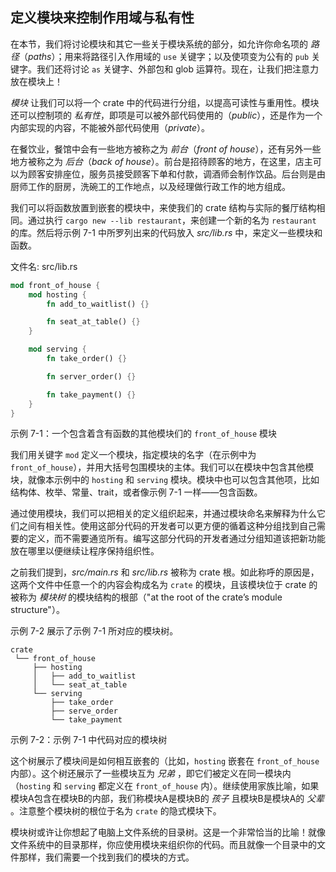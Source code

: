 ## 定义模块来控制作用域与私有性

在本节，我们将讨论模块和其它一些关于模块系统的部分，如允许你命名项的 *路径*（*paths*）；用来将路径引入作用域的 `use` 关键字；以及使项变为公有的 `pub` 关键字。我们还将讨论 `as` 关键字、外部包和 glob 运算符。现在，让我们把注意力放在模块上！

*模块* 让我们可以将一个 crate 中的代码进行分组，以提高可读性与重用性。模块还可以控制项的 *私有性*，即项是可以被外部代码使用的（*public*），还是作为一个内部实现的内容，不能被外部代码使用（*private*）。

在餐饮业，餐馆中会有一些地方被称之为 *前台*（*front of house*），还有另外一些地方被称之为 *后台*（*back of house*）。前台是招待顾客的地方，在这里，店主可以为顾客安排座位，服务员接受顾客下单和付款，调酒师会制作饮品。后台则是由厨师工作的厨房，洗碗工的工作地点，以及经理做行政工作的地方组成。

我们可以将函数放置到嵌套的模块中，来使我们的 crate 结构与实际的餐厅结构相同。通过执行 `cargo new --lib restaurant`，来创建一个新的名为 `restaurant` 的库。然后将示例 7-1 中所罗列出来的代码放入 *src/lib.rs* 中，来定义一些模块和函数。

文件名: src/lib.rs

```rust
mod front_of_house {
    mod hosting {
        fn add_to_waitlist() {}

        fn seat_at_table() {}
    }

    mod serving {
        fn take_order() {}

        fn server_order() {}

        fn take_payment() {}
    }
}
```
<span class="caption">示例 7-1：一个包含着含有函数的其他模块们的 `front_of_house` 模块</span>

我们用关键字 `mod` 定义一个模块，指定模块的名字（在示例中为 `front_of_house`），并用大括号包围模块的主体。我们可以在模块中包含其他模块，就像本示例中的 `hosting` 和 `serving` 模块。模块中也可以包含其他项，比如结构体、枚举、常量、trait，或者像示例 7-1 一样——包含函数。

通过使用模块，我们可以把相关的定义组织起来，并通过模块命名来解释为什么它们之间有相关性。使用这部分代码的开发者可以更方便的循着这种分组找到自己需要的定义，而不需要通览所有。编写这部分代码的开发者通过分组知道该把新功能放在哪里以便继续让程序保持组织性。

之前我们提到，*src/main.rs* 和 *src/lib.rs* 被称为 crate 根。如此称呼的原因是，这两个文件中任意一个的内容会构成名为 `crate` 的模块，且该模块位于 crate 的被称为 *模块树* 的模块结构的根部（"at the root of the crate’s module structure"）。

示例 7-2 展示了示例 7-1 所对应的模块树。

```text
crate
 └── front_of_house
     ├── hosting
     │   ├── add_to_waitlist
     │   └── seat_at_table
     └── serving
         ├── take_order
         ├── serve_order
         └── take_payment
```

<span class="caption">示例 7-2：示例 7-1 中代码对应的模块树</span>

这个树展示了模块间是如何相互嵌套的（比如，`hosting` 嵌套在 `front_of_house` 内部）。这个树还展示了一些模块互为 *兄弟* ，即它们被定义在同一模块内（`hosting` 和 `serving` 都定义在 `front_of_house` 内）。继续使用家族比喻，如果模块A包含在模块B的内部，我们称模块A是模块B的 *孩子* 且模块B是模块A的 *父辈* 。注意整个模块树的根位于名为 `crate` 的隐式模块下。

模块树或许让你想起了电脑上文件系统的目录树。这是一个非常恰当的比喻！就像文件系统中的目录那样，你应使用模块来组织你的代码。而且就像一个目录中的文件那样，我们需要一个找到我们的模块的方式。
